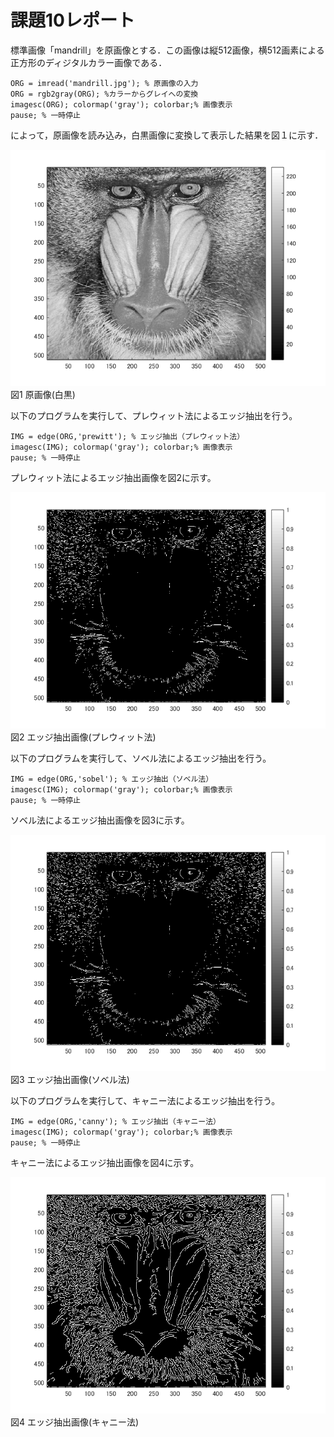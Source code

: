 # 課題10レポート

標準画像「mandrill」を原画像とする．この画像は縦512画像，横512画素による正方形のディジタルカラー画像である．
```
ORG = imread('mandrill.jpg'); % 原画像の入力
ORG = rgb2gray(ORG); %カラーからグレイへの変換
imagesc(ORG); colormap('gray'); colorbar;% 画像表示
pause; % 一時停止
```
によって，原画像を読み込み，白黒画像に変換して表示した結果を図１に示す．

![原画像](https://github.com/juntdu/lecture_image_processing/blob/master/image/kadai10/kadai10_1.png)  
図1 原画像(白黒)

以下のプログラムを実行して、プレウィット法によるエッジ抽出を行う。
```
IMG = edge(ORG,'prewitt'); % エッジ抽出（プレウィット法）
imagesc(IMG); colormap('gray'); colorbar;% 画像表示
pause; % 一時停止
```
プレウィット法によるエッジ抽出画像を図2に示す。

![原画像](https://github.com/juntdu/lecture_image_processing/blob/master/image/kadai10/kadai10_2.png)  
図2 エッジ抽出画像(プレウィット法)

以下のプログラムを実行して、ソベル法によるエッジ抽出を行う。
```
IMG = edge(ORG,'sobel'); % エッジ抽出（ソベル法）
imagesc(IMG); colormap('gray'); colorbar;% 画像表示
pause; % 一時停止
```
ソベル法によるエッジ抽出画像を図3に示す。

![原画像](https://github.com/juntdu/lecture_image_processing/blob/master/image/kadai10/kadai10_3.png)  
図3 エッジ抽出画像(ソベル法)

以下のプログラムを実行して、キャニー法によるエッジ抽出を行う。
```
IMG = edge(ORG,'canny'); % エッジ抽出（キャニー法）
imagesc(IMG); colormap('gray'); colorbar;% 画像表示
pause; % 一時停止
```
キャニー法によるエッジ抽出画像を図4に示す。

![原画像](https://github.com/juntdu/lecture_image_processing/blob/master/image/kadai10/kadai10_4.png)  
図4 エッジ抽出画像(キャニー法)
